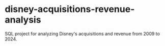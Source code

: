 # disney-acquisitions-revenue-analysis
SQL project for analyzing Disney's acquisitions and revenue from 2009 to 2024.
